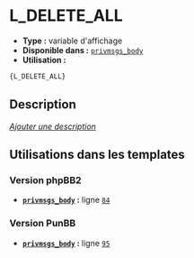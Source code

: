 # L_DELETE_ALL
* __Type :__ variable d'affichage
* __Disponible dans :__ [`privmsgs_body`](../tpl/var/privmsgs_body.md#readme)
* __Utilisation :__

```html
{L_DELETE_ALL}
```

## Description
[*Ajouter une description*](https://fa-tvars.appspot.com/var/L_DELETE_ALL)

## Utilisations dans les templates

### Version phpBB2
* __[`privmsgs_body`](../tpl/var/privmsgs_body.md#readme) :__ ligne [`84`](../tpl/src/subsilver/privmsgs_body.tpl#L84)

### Version PunBB
* __[`privmsgs_body`](../tpl/var/privmsgs_body.md#readme) :__ ligne [`95`](../tpl/src/punbb/privmsgs_body.tpl#L95)